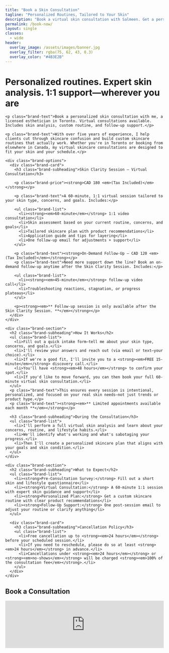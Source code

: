 ```yaml
---
title: "Book a Skin Consultation"
tagline: "Personalized Routines, Tailored to Your Skin"
description: "Book a virtual skin consultation with Salmeen. Get a personalized skincare routine, expert product recommendations, and barrier repair guidance tailored to your skin type."
permalink: /book-now/
layout: single
classes:
  - wide
header:
  overlay_image: /assets/images/banner.jpg
  overlay_filter: rgba(75, 62, 43, 0.3)
  overlay_color: "#4B3E2B"
---
```


<div class="brand-booking">
  <div>
    <h1 class="brand-heading">Personalized routines. Expert skin analysis. 1:1 support—wherever you are</h1>

    <p class="brand-text">Book a personalized skin consultation with me, a licensed esthetician in Toronto. Virtual consultations available. Includes skin analysis, custom routine, and follow-up support.</p>
    
    <p class="brand-text">With over five years of experience, I help clients cut through skincare confusion and build custom skincare routines that actually work. Whether you're in Toronto or booking from elsewhere in Canada, my virtual skincare consultations are designed to fit your skin and your schedule.</p>
    
    <div class="brand-options">
      <div class="brand-card">
        <h3 class="brand-subheading">Skin Clarity Session – Virtual Consultation</h3>
        
        <p class="brand-price"><strong>CAD 180 <em>(Tax Included)</em></strong></p>
        
        <p class="brand-text">A 60-minute, 1:1 virtual session tailored to your skin type, concerns, and goals. Includes:</p>
        
        <ul class="brand-list">
          <li><strong><em>60-minute</em></strong> 1:1 video consultation</li>
          <li>Skin assessment based on your current routine, concerns, and goals</li>
          <li>Tailored skincare plan with product recommendations</li>
          <li>Application guide and tips for layering</li>
          <li>One follow-up email for adjustments + support</li>
        </ul>
        
        <p class="brand-text"><strong>On-Demand Follow-Up – CAD 120 <em>(Tax Included)</em></strong></p>
        <p class="brand-text">Need more support down the line? Book an on-demand follow-up anytime after the Skin Clarity Session. Includes:</p>

        <ul class="brand-list">
          <li><strong><em>45-minute</em></strong> follow-up video call</li>
          <li>Troubleshooting reactions, stagnation, or progress plateaus</li>
        </ul>

        <p><strong><em>** Follow-up session is only available after the Skin Clarity Session. **</em></strong></p>
      </div>
    </div>

    <div class="brand-section">
      <h2 class="brand-subheading">How It Works</h2>
      <ul class="brand-list">
        <li>Fill out a quick intake form—tell me about your skin type, concerns, and goals.</li>
        <li>I'll review your answers and reach out (via email or text—your choice).</li>
        <li>If we're a good fit, I'll invite you to a <strong><em>FREE 15-minute</em></strong> discovery call.</li>
        <li>You'll have <strong><em>48 hours</em></strong> to confirm your spot.</li>
        <li>If you'd like to move forward, you can then book your full 60-minute virtual skin consultation.</li>
      </ul>
      <p class="brand-text">This ensures every session is intentional, personalized, and focused on your real skin needs—not just trends or product hype.</p>
      <p class="brand-text"><strong><em>** Limited appointments available each month **</em></strong></p>

      <h3 class="brand-subheading">During the Consultation</h3>
      <ul class="brand-list">
        <li>I'll perform a full virtual skin analysis and learn about your concerns, routine, and lifestyle habits.</li>
        <li>We'll identify what's working and what's sabotaging your progress.</li>
        <li>Then I'll create a personalized skincare plan that aligns with your goals and skin condition.</li>
      </ul>
    </div>

    <div class="brand-section">
      <h2 class="brand-subheading">What to Expect</h2>
      <ul class="brand-list">
        <li><strong>Pre-Consultation Survey:</strong> Fill out a short skin and lifestyle questionnaire</li>
        <li><strong>Virtual Consultation:</strong> A 60-minute 1:1 session with expert skin guidance and support</li>
        <li><strong>Personalized Plan:</strong> Get a custom skincare routine with clear product recommendations</li>
        <li><strong>Follow-Up Support:</strong> One post-session email to adjust your routine or clarify anything</li>
      </ul>

      <div class="brand-card">
        <h3 class="brand-subheading">Cancellation Policy</h3>
        <ul class="brand-list">
          <li>Free cancellation up to <strong><em>24 hours</em></strong> before your scheduled session.</li>
          <li>If you need to reschedule, please do so at least <strong><em>24 hours</em></strong> in advance.</li>
          <li>Cancellations under <strong><em>24 hours</em></strong> or <strong><em>no-shows</em></strong> will be charged <strong><em>100% of the consultation fee</em></strong>.</li>
        </ul>
      </div>
    </div>
  </div>

  <div class="brand-form-container">
    <div class="brand-form-title">
      <h2 class="brand-subheading">Book a Consultation</h2>
    </div>
    <div class="brand-form">
      <iframe src="https://docs.google.com/forms/d/e/1FAIpQLSe2iATHIGMmzpmylWVtvBfU3bvifUDfjWFLra9mDBXEKQUrOg/viewform?embedded=true" width="100%" frameborder="0" marginheight="0" marginwidth="0">Loading…</iframe>
    </div>
  </div>
</div>
